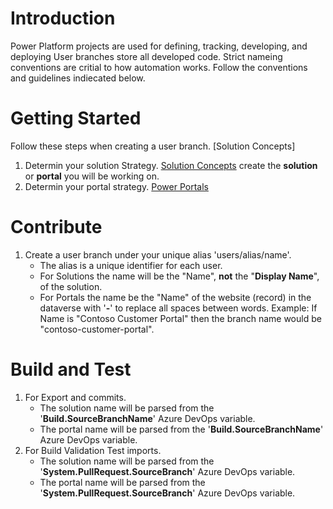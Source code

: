 # Introduction 
Power Platform projects are used for defining, tracking, developing, and deploying 
User branches store all developed code. Strict nameing conventions are critial to how automation works. Follow the conventions and guidelines indiecated below.

# Getting Started
Follow these steps when creating a user branch. [Solution Concepts] 
1. Determin your solution Strategy. [Solution Concepts](https://learn.microsoft.com/en-us/power-platform/alm/solution-concepts-alm)
    create the **solution** or **portal** you will be working on.
2. Determin your portal strategy. [Power Portals](https://learn.microsoft.com/en-us/power-apps/maker/portals/)
# Contribute
1. Create a user branch under your unique alias 'users/alias/name'. 
    - The alias is a unique identifier for each user.
    - For Solutions the name will be the "Name", **not** the "**Display Name**", of the solution. 
    - For Portals the name be the "Name" of the website (record) in the dataverse with '**-**' to replace all spaces between words. Example: If Name is "Contoso Customer Portal" then the branch name would be "contoso-customer-portal". 
# Build and Test
1. For Export and commits.
    - The solution name will be parsed from the '**Build.SourceBranchName**' Azure DevOps variable.
    - The portal name will be parsed from the '**Build.SourceBranchName**' Azure DevOps variable.
2. For Build Validation Test imports.
    - The solution name will be parsed from the '**System.PullRequest.SourceBranch**' Azure DevOps variable.
    - The portal name will be parsed from the '**System.PullRequest.SourceBranch**' Azure DevOps variable.